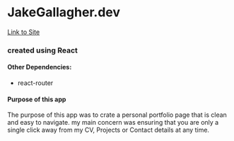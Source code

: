 # JakeGallagher.dev

[Link to Site](https://jakegallagher.dev)

### created using React

#### Other Dependencies:
* react-router


#### Purpose of this app
The purpose of this app was to crate a personal portfolio page that is clean and easy to navigate. my main concern was ensuring that you are only a single click away from my CV, Projects or Contact details at any time.
